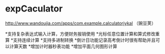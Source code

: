 # expCaculator



http://www.wandoujia.com/apps/com.example.calculatorjykal （豌豆荚）

 
*支持复杂表达式输入计算，方便财务报销使用
*光标任意位置计算和算式修改重算 
*支持连续计算
*支持多进制转换
*倒计日功能记录高考倒计时很有帮助并且可以计算天数
*增加计时器秒表功能
*增加平面几何图形计算

